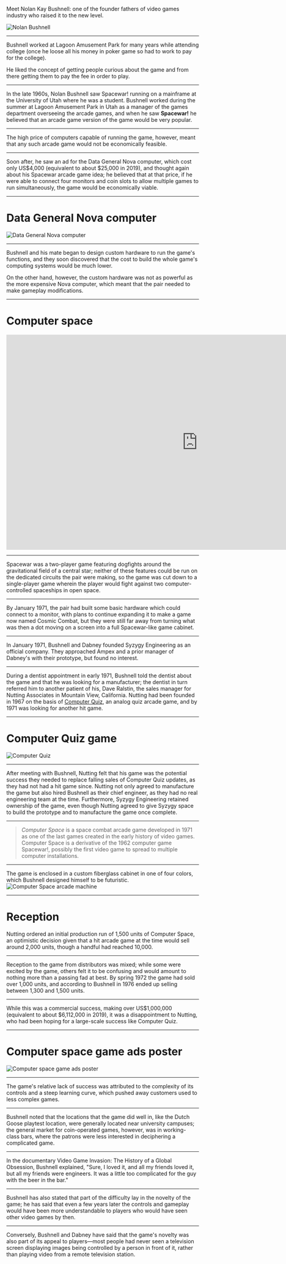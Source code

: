 Meet Nolan Kay Bushnell: one of the founder fathers of video games industry who raised it to the new level.

<img
  src="./images/6--Nolan_Bushnell_2013.jpg"
  alt="Nolan Bushnell"
/>

---
Bushnell worked at Lagoon Amusement Park for many years while attending college (once he loose all his money in poker game so had to work to pay for the college).

He liked the concept of getting people curious about the game and from there getting them to pay the fee in order to play.

---
In the late 1960s, Nolan Bushnell saw Spacewar! running on a mainframe at the University of Utah where he was a student.
Bushnell worked during the summer at Lagoon Amusement Park in Utah as a manager of the games department overseeing the arcade games,
and when he saw **Spacewar!** he believed that an arcade game version of the game would be very popular.

---
The high price of computers capable of running the game, however, meant that any such arcade game would not be economically feasible.

---
Soon after, he saw an ad for the Data General Nova computer, which cost only US$4,000 (equivalent to about $25,000 in 2019),
and thought again about his Spacewar arcade game idea; he believed that at that price, if he were able to connect four monitors
and coin slots to allow multiple games to run simultaneously, the game would be economically viable.

---
# Data General Nova computer
<img
  src="./images/6--Data_General_NOVA_System.jpg"
  alt="Data General Nova computer"
/>

---
Bushnell and his mate began to design custom hardware to run the game's functions, and they soon discovered that the cost
to build the whole game's computing systems would be much lower.

On the other hand, however, the custom hardware was not as powerful
as the more expensive Nova computer, which meant that the pair needed to make gameplay modifications.

---
# Computer space
<iframe width="1000" height="562" src="https://www.youtube.com/embed/b3BQsCCwo8w" frameborder="0" allow="accelerometer; autoplay; encrypted-media; gyroscope; picture-in-picture" allowfullscreen></iframe>

---
Spacewar was a two-player game featuring dogfights around the gravitational field of a central star; neither of these features
could be run on the dedicated circuits the pair were making, so the game was cut down to a single-player game wherein the player would fight
against two computer-controlled spaceships in open space.

---
By January 1971, the pair had built some basic hardware which could connect to a monitor, with plans to continue expanding it
to make a game now named Cosmic Combat, but they were still far away from turning what was then a dot moving on a screen into a full Spacewar-like game cabinet.

---
In January 1971, Bushnell and Dabney founded Syzygy Engineering as an official company. 
They approached Ampex and a prior manager of Dabney's with their prototype, but found no interest.

---
During a dentist appointment in early 1971, Bushnell told the dentist about the game and that he was looking for a manufacturer; the dentist in turn referred him to another patient of his, Dave Ralstin, the sales manager for Nutting Associates in Mountain View, California.
Nutting had been founded in 1967 on the basis of [Computer Quiz](https://gameorigo.com/computer-quiz-arcade-1967), an analog quiz arcade game, and by 1971 was looking for another hit game. 

---
# Computer Quiz game
<img 
  src="./images/7--computer-quiz.jpg" 
  alt="Computer Quiz" 
/>

---
After meeting with Bushnell, Nutting felt that his game was the potential success they needed to replace falling sales of Computer Quiz updates, as they had not had a hit game since.
Nutting not only agreed to manufacture the game but also hired Bushnell as their chief engineer, as they had no real engineering team at the time. Furthermore, Syzygy Engineering retained ownership of the game, even though Nutting agreed to give Syzygy space to build the prototype and to manufacture the game once complete. 

---
> _Computer Space_ is a space combat arcade game developed in 1971 as one of the last games created in the early history of video games.
> Computer Space is a derivative of the 1962 computer game Spacewar!, possibly the first video game to spread to multiple computer installations.

---
The game is enclosed in a custom fiberglass cabinet in one of four colors, which Bushnell designed himself to be futuristic.
<img
  src="./images/7--computer-space-ii.jpg"
  alt="Computer Space arcade machine"
/>

---
# Reception
Nutting ordered an initial production run of 1,500 units of Computer Space, an optimistic decision given that a hit arcade game
at the time would sell around 2,000 units, though a handful had reached 10,000.

---
Reception to the game from distributors was mixed; while some were excited by the game, others felt it to be confusing
and would amount to nothing more than a passing fad at best.
By spring 1972 the game had sold over 1,000 units, and according to Bushnell in 1976 ended up selling between 1,300 and 1,500 units.

---
While this was a commercial success, making over US$1,000,000 (equivalent to about $6,112,000 in 2019),
it was a disappointment to Nutting, who had been hoping for a large-scale success like Computer Quiz.

---
# Computer space game ads poster
<img
  src="./images/6--computer-space.jpg"
  alt="Computer space game ads poster"
/>

---
The game's relative lack of success was attributed to the complexity of its controls and a steep learning curve,
which pushed away customers used to less complex games.

---
Bushnell noted that the locations that the game did well in,
like the Dutch Goose playtest location, were generally located near university campuses;
the general market for coin-operated games, however, was in working-class bars, where the patrons were less interested in deciphering a complicated game.

---
In the documentary Video Game Invasion: The History of a Global Obsession, Bushnell explained,
"Sure, I loved it, and all my friends loved it, but all my friends were engineers. It was a little too complicated for the guy with the beer in the bar."

---
Bushnell has also stated that part of the difficulty lay in the novelty of the game; he has said that even a few years later
the controls and gameplay would have been more understandable to players who would have seen other video games by then.

---
Conversely, Bushnell and Dabney have said that the game's novelty was also part of its appeal to players—most people had never seen
a television screen displaying images being controlled by a person in front of it, rather than playing video from a remote television station.
